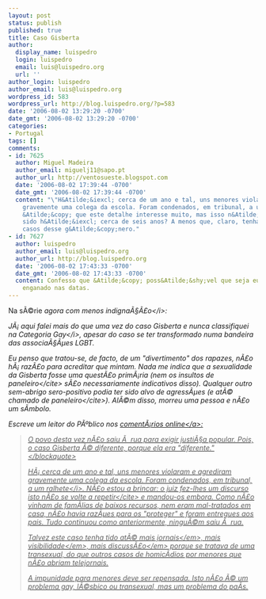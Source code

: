 ```yaml
---
layout: post
status: publish
published: true
title: Caso Gisberta
author:
  display_name: luispedro
  login: luispedro
  email: luis@luispedro.org
  url: ''
author_login: luispedro
author_email: luis@luispedro.org
wordpress_id: 583
wordpress_url: http://blog.luispedro.org/?p=583
date: '2006-08-02 13:29:20 -0700'
date_gmt: '2006-08-02 13:29:20 -0700'
categories:
- Portugal
tags: []
comments:
- id: 7625
  author: Miguel Madeira
  author_email: miguelj11@sapo.pt
  author_url: http://ventosueste.blogspot.com
  date: '2006-08-02 17:39:44 -0700'
  date_gmt: '2006-08-02 17:39:44 -0700'
  content: "\"H&Atilde;&iexcl; cerca de um ano e tal, uns menores violaram e agrediram
    gravemente uma colega da escola. Foram condenados, em tribunal, a um ralhete\"\r\n\r\nN&Atilde;&pound;o
    &Atilde;&copy; que este detalhe interesse muito, mas isso n&Atilde;&pound;o ter&Atilde;&iexcl;
    sido h&Atilde;&iexcl; cerca de seis anos? A menos que, claro, tenha havido v&Atilde;&iexcl;rios
    casos desse g&Atilde;&copy;nero."
- id: 7627
  author: luispedro
  author_email: luis@luispedro.org
  author_url: http://blog.luispedro.org
  date: '2006-08-02 17:43:33 -0700'
  date_gmt: '2006-08-02 17:43:33 -0700'
  content: Confesso que &Atilde;&copy; poss&Atilde;&shy;vel que seja eu que me tenha
    enganado nas datas.
---
```

<p>Na s&Atilde;&copy;rie <i>agora com menos indigna&Atilde;&sect;&Atilde;&pound;o<&#47;i>:</p>
<p>J&Atilde;&iexcl; aqui falei mais do que uma vez do caso Gisberta e nunca classifiquei na Categoria <i>Gay<&#47;i>, apesar do caso se ter transformado numa bandeira das associa&Atilde;&sect;&Atilde;&micro;es LGBT.</p>
<p>Eu penso que tratou-se, de facto, de um "divertimento" dos rapazes, n&Atilde;&pound;o h&Atilde;&iexcl; raz&Atilde;&pound;o para acreditar que mintam. Nada me indica que a sexualidade da Gisberta fosse uma quest&Atilde;&pound;o prim&Atilde;&iexcl;ria (nem os insultos de <cite>paneleiro<&#47;cite> s&Atilde;&pound;o necessariamente indicativos disso). Qualquer outro sem-abrigo sero-positivo podia ter sido alvo de agress&Atilde;&micro;es (e at&Atilde;&copy; chamado de <cite>paneleiro<&#47;cite>). Al&Atilde;&copy;m disso, morreu uma pessoa e n&Atilde;&pound;o um s&Atilde;&shy;mbolo.</p>
<p>Escreve um leitor do P&Atilde;&ordm;blico nos <a href="http:&#47;&#47;www.publico.clix.pt&#47;comentarios.asp?id=1265946&cid=43586241A8574E7DA003E8A255FEAD7D&po=4#commentarios">coment&Atilde;&iexcl;rios online<&#47;a>:</p>
<blockquote><p>O povo desta vez n&Atilde;&pound;o saiu &Atilde;&nbsp; rua para exigir justi&Atilde;&sect;a popular. Pois, o caso Gisberta &Atilde;&copy; diferente, porque ela era "diferente."<&#47;blockquote></p>
<p>H&Atilde;&iexcl; cerca de um ano e tal, uns menores violaram e agrediram gravemente uma colega da escola. Foram condenados, em tribunal, a um <i>ralhete<&#47;i>. N&Atilde;&pound;o estou a brincar: o juiz fez-lhes um discurso <cite>isto n&Atilde;&pound;o se volte a repetir<&#47;cite> e mandou-os embora. Como n&Atilde;&pound;o vinham de fam&Atilde;&shy;lias de baixos recursos, nem eram mal-tratados em casa, n&Atilde;&pound;o havia raz&Atilde;&micro;es para os "proteger" e foram entregues aos pais. Tudo continuou como anteriormente, ningu&Atilde;&copy;m saiu &Atilde;&nbsp; rua.</p>
<p>Talvez este caso tenha tido at&Atilde;&copy; <em>mais jornais<&#47;em>, <em>mais visibilidade<&#47;em>, <em>mais discuss&Atilde;&pound;o<&#47;em> porque se tratava de uma transexual, do que outros casos de homic&Atilde;&shy;dios por menores que n&Atilde;&pound;o abriam telejornais.</p>
<p>A impunidade para menores deve ser repensada. Isto n&Atilde;&pound;o &Atilde;&copy; um problema gay, l&Atilde;&copy;sbico ou transexual, mas um problema do pa&Atilde;&shy;s.</p>
